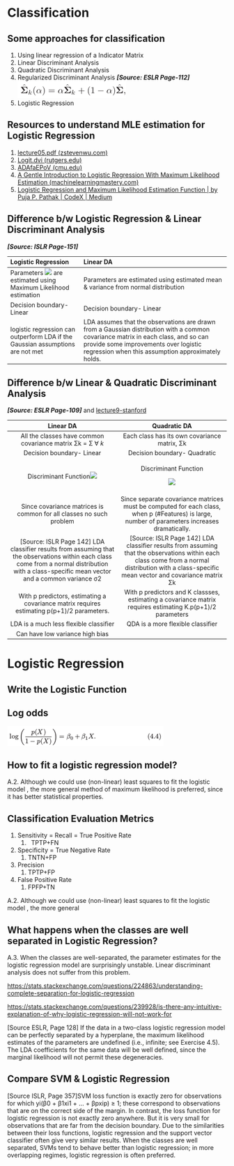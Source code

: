 #
# Classification
## Some approaches for classification
1. Using linear regression of a Indicator Matrix
1. Linear Discriminant Analysis
1. Quadratic Discriminant Analysis
1. Regularized Discriminant Analysis ***[Source: ESLR Page-112]*** ![](images/ds-interview/Aspose.Words.95ba44c8-92c8-4d90-8a97-630964b6dcab.007.png) 
1. Logistic Regression

## Resources to understand MLE estimation for Logistic Regression
1. [lecture05.pdf (zstevenwu.com)](https://zstevenwu.com/courses/s20/csci5525/resources/slides/lecture05.pdf)
1. [Logit.dvi (rutgers.edu)](https://stat.rutgers.edu/home/pingli/papers/Logit.pdf)
1. [ADAfaEPoV (cmu.edu)](https://www.stat.cmu.edu/~cshalizi/uADA/12/lectures/ch12.pdf)
1. [A Gentle Introduction to Logistic Regression With Maximum Likelihood Estimation (machinelearningmastery.com)](https://machinelearningmastery.com/logistic-regression-with-maximum-likelihood-estimation/)
1. [Logistic Regression and Maximum Likelihood Estimation Function | by Puja P. Pathak | CodeX | Medium](https://medium.com/codex/logistic-regression-and-maximum-likelihood-estimation-function-5d8d998245f9)

## Difference b/w Logistic Regression & Linear Discriminant Analysis
***[Source: ISLR Page-151]***


|**Logistic Regression**|**Linear DA**|
| :-- | :-- |
|Parameters <img src="https://latex.codecogs.com/svg.image?\beta_0,\beta_1"> are estimated using Maximum Likelihood estimation|Parameters are estimated using estimated mean & variance from normal distribution|
|Decision boundary- Linear|Decision boundary- Linear|
|logistic regression can outperform LDA if the Gaussian assumptions are not met|LDA assumes that the observations are drawn from a Gaussian distribution with a common covariance matrix in each class, and so can provide some improvements over logistic regression when this assumption approximately holds.|

## Difference b/w Linear & Quadratic Discriminant Analysis
***[Source: ESLR Page-109]*** and [lecture9-stanford](https://web.stanford.edu/class/stats202/content/lec9.pdf)


|**Linear DA**|**Quadratic DA**|
| :-: | :-: |
|All the classes have common covariance matrix Σk = Σ ∀ *k*|Each class has its own covariance matrix, Σk|
|Decision boundary- Linear|Decision boundary- Quadratic|
|Discriminant Function![](Aspose.Words.95ba44c8-92c8-4d90-8a97-630964b6dcab.008.png)|<p>Discriminant Function</p><p>![](Aspose.Words.95ba44c8-92c8-4d90-8a97-630964b6dcab.009.png)</p>|
|Since covariance matrices is common for all classes no such problem|Since separate covariance matrices must be computed for each class, when p (#Features) is large, number of parameters increases dramatically.|
|[Source: ISLR Page 142] LDA classifier results from assuming that the observations within each class come from a normal distribution with a class-specific mean vector and a common variance σ2|[Source: ISLR Page 142] LDA classifier results from assuming that the observations within each class come from a normal distribution with a class-specific mean vector and covariance matrix Σk|
|With p predictors, estimating a covariance matrix requires estimating p(p+1)/2 parameters. |With p predictors and K classses, estimating a covariance matrix requires estimating K.p(p+1)/2 parameters|
|LDA is a much less flexible classifier|QDA is a more flexible classifier|
|Can have low variance high bias||

#
# Logistic Regression

## Write the Logistic Function


## Log odds

![](Aspose.Words.95ba44c8-92c8-4d90-8a97-630964b6dcab.010.png)

## How to fit a logistic regression model?
A.2. Although we could use (non-linear) least squares to fit the logistic model , the more general method of maximum likelihood is preferred, since it has better statistical properties.

## Classification Evaluation Metrics
1. Sensitivity = Recall = True Positive Rate
   1. ` `TPTP+FN
1. Specificity = True Negative Rate
   1. TNTN+FP
1. Precision
   1. TPTP+FP
1. False Positive Rate
   1. FPFP+TN

A.2. Although we could use (non-linear) least squares to fit the logistic model , the more general 
## What happens when the classes are well separated in Logistic Regression?
A.3. When the classes are well-separated, the parameter estimates for the logistic regression model are surprisingly unstable. Linear discriminant analysis does not suffer from this problem.

<https://stats.stackexchange.com/questions/224863/understanding-complete-separation-for-logistic-regression>

<https://stats.stackexchange.com/questions/239928/is-there-any-intuitive-explanation-of-why-logistic-regression-will-not-work-for>

[Source ESLR, Page 128] If the data in a two-class logistic regression model can be perfectly separated by a hyperplane, the maximum likelihood estimates of the parameters are undefined (i.e., infinite; see Exercise 4.5). The LDA coefficients for the same data will be well defined, since the marginal likelihood will not permit these degeneracies.
## Compare SVM & Logistic Regression
[Source ISLR, Page 357]SVM loss function is exactly zero for observations for which yi(β0 + β1xi1 + ... + βpxip) ≥ 1; these correspond to observations that are on the correct side of the margin. In contrast, the loss function for logistic regression is not exactly zero anywhere. But it is very small for observations that are far from the decision boundary. Due to the similarities between their loss functions,  logistic regression and the support vector classifier often give very similar results. When the classes are well separated, SVMs tend to behave better than logistic regression; in more overlapping regimes, logistic regression is often preferred.

